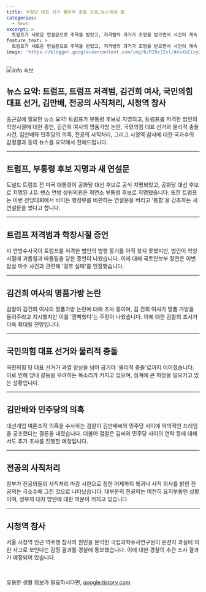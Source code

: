 ```yaml
---
title: 국힘당 대표 선거 물리적 충돌 과열…뉴스쏙에 봄
categories:
  - News
excerpt: >
  트럼프가 새로운 연설문으로 주목을 받았고, 저격범의 과거가 조명을 받으면서 사건이 계속 발전 중입니다. 또한, 김건희 여사와의 명품 가방 논란과 국민의힘 당 대표 선거에서의 물리적 충돌, 김만배-민주당의 의혹, 그리고 시청역 참사 관련하여 국과수의 결과 등이 화제입니다. 이 모든 이야기들이 여러분의 제보로 노컷뉴스를 통해 전달됩니다.
feature_text: >
  트럼프가 새로운 연설문으로 주목을 받았고, 저격범의 과거가 조명을 받으면서 사건이 계속 발전 중입니다. 또한, 김건희 여사와의 명품 가방 논란과 국민의힘 당 대표 선거에서의 물리적 충돌, 김만배-민주당의 의혹, 그리고 시청역 참사 관련하여 국과수의 결과 등이 화제입니다. 이 모든 이야기들이 여러분의 제보로 노컷뉴스를 통해 전달됩니다.
image: 'https://blogger.googleusercontent.com/img/b/R29vZ2xl/AVvXsEixyZcFfHzMRdzZMjFBmAUKJYCLCGyLL1o632UiGVXcaFdKo_bkvkuCioo0uUKlGfBVcT3P84aROyZIXSBEx3Aw5nCQ3pTgDom1WDC4m8eifvWiAmWEEVb4x6G_l8C0QH225ldMjyaFvpxGEBGNO37VmDTDMHGhJPq73UglMfDca1-0aw/s1600/blogspot.png'
---
```


<p><img src="https://blogger.googleusercontent.com/img/b/R29vZ2xl/AVvXsEixyZcFfHzMRdzZMjFBmAUKJYCLCGyLL1o632UiGVXcaFdKo_bkvkuCioo0uUKlGfBVcT3P84aROyZIXSBEx3Aw5nCQ3pTgDom1WDC4m8eifvWiAmWEEVb4x6G_l8C0QH225ldMjyaFvpxGEBGNO37VmDTDMHGhJPq73UglMfDca1-0aw/s1600/blogspot.png" alt="info 속보" /></p>

<h2 data-ke-size="size26">뉴스 요약: 트럼프, 트럼프 저격범, 김건희 여사, 국민의힘 대표 선거, 김만배, 전공의 사직처리, 시청역 참사</h2>

<p data-ke-size="size16">출근길에 필요한 뉴스 요약! 트럼프가 부통령 후보로 지명되고, 트럼프를 저격한 범인의 학창시절에 대한 증언, 김건희 여사의 명품가방 논란, 국민의힘 대표 선거와 물리적 충돌 사건, 김만배와 민주당의 의혹, 전공의 사직처리, 그리고 시청역 참사에 대한 국과수의 감정결과 등의 뉴스를 요약해서 전해드립니다.</p>

<hr>

<h2 data-ke-size="size26">트럼프, 부통령 후보 지명과 새 연설문</h2>

<p data-ke-size="size16">도널드 트럼프 전 미국 대통령이 공화당 대선 후보로 공식 지명되었고, 공화당 대선 후보로 지명된 J.D. 밴스 연방 상원의원은 최연소 부통령 후보로 지명됐습니다. 또한 트럼프는 이번 전당대회에서 바이든 행정부를 비판하는 연설문을 버리고 '통합'을 강조하는 새 연설문을 썼다고 합니다.</p>

<hr>

<h2 data-ke-size="size26">트럼프 저격범과 학창시절 증언</h2>

<p data-ke-size="size16">미 연방수사국이 트럼프를 저격한 범인의 범행 동기를 아직 찾지 못했지만, 범인이 학창시절에 괴롭힘과 따돌림을 당한 증언이 나왔습니다. 이에 대해 국토안보부 장관은 이번 암살 미수 사건과 관련해 '경호 실패'를 인정했습니다.</p>

<hr>

<h2 data-ke-size="size26">김건희 여사의 명품가방 논란</h2>

<p data-ke-size="size16">검찰이 김건희 여사의 명품가방 논란에 대해 조사 중이며, 김 건희 여사가 명품 가방을 돌려주라고 지시했지만 이를 '깜빡했다'는 주장이 나왔습니다. 이에 대한 검찰의 조사가 더욱 확대될 전망입니다.</p>

<hr>

<h2 data-ke-size="size26">국민의힘 대표 선거와 물리적 충돌</h2>

<p data-ke-size="size16">국민의힘 당 대표 선거가 과열 양상을 넘어 급기야 '물리적 충돌'로까지 이어졌습니다. 이로 인해 당내 갈등을 우려하는 목소리가 커지고 있으며, 정계에 큰 파장을 일으키고 있는 상황입니다.</p>

<hr>

<h2 data-ke-size="size26">김만배와 민주당의 의혹</h2>

<p data-ke-size="size16">대선개입 여론조작 의혹을 수사하는 검찰이 김만배씨와 민주당 사이에 악의적인 프레임을 공조했다는 결론을 내렸습니다. 더불어 검찰은 김씨와 민주당 사이의 연락 등에 대해서도 추가 조사를 진행할 예정입니다.</p>

<hr>

<h2 data-ke-size="size26">전공의 사직처리</h2>

<p data-ke-size="size16">정부가 전공의들의 사직처리 마감 시한으로 정한 어제까지 복귀나 사직 의사를 밝힌 전공의는 극소수에 그친 것으로 나타났습니다. 대부분의 전공의는 여전히 요지부동인 상황이며, 정부의 대처 방안에 대한 의문이 커지고 있습니다.</p>

<hr>

<h2 data-ke-size="size26">시청역 참사</h2>

<p data-ke-size="size16">서울 시청역 인근 역주행 참사의 원인을 분석한 국립과학수사연구원이 운전자 과실에 의한 사고로 보인다는 감정 결과를 경찰에 통보했습니다. 이에 대한 경찰의 추관 조사 결과가 예정되어 있습니다.</p>

<p data-ke-size="size16">&nbsp;</p>
유용한 생활 정보가 필요하시다면, <a href="https://qoogle.tistory.com" rel="dofollow">qoogle.tistory.com</a>


